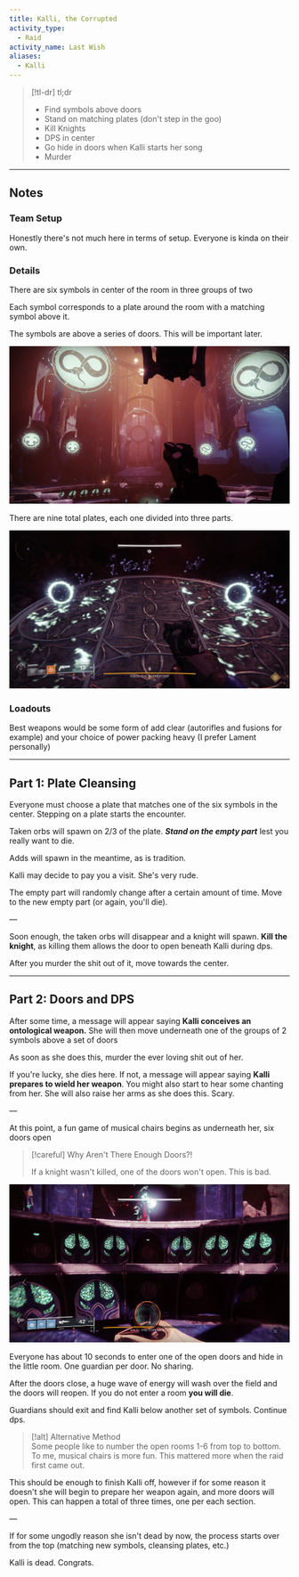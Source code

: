 ```yaml
---
title: Kalli, the Corrupted  
activity_type:
  - Raid
activity_name: Last Wish  
aliases:
  - Kalli
---
```


> [!tl-dr]  tl;dr
> - Find symbols above doors  
> - Stand on matching plates (don't step in the goo)  
> - Kill Knights  
> - DPS in center  
> - Go hide in doors when Kalli starts her song  
> - Murder  

---  
  

## Notes  

  

### Team Setup  

  
Honestly there's not much here in terms of setup. Everyone is kinda on their own.  
  

### Details  

  
There are six symbols in center of the room in three groups of two  
  
Each symbol corresponds to a plate around the room with a matching symbol above it.  
  
The symbols are above a series of doors. This will be important later.  
  
![Symbols](../../assets/img/LW-Kalli-Symbols.jpg)
  
  
There are nine total plates, each one divided into three parts.  
  
![Plates and Blights](../../assets/img/LW-Kalli-Plate.jpg)
  

### Loadouts  

  
Best weapons would be some form of add clear (autorifles and fusions for example) and your choice of power packing heavy (I prefer Lament personally)  
  
----  
  

## Part 1: Plate Cleansing  

  
Everyone must choose a plate that matches one of the six symbols in the center. Stepping on a plate starts the encounter.  
  
Taken orbs will spawn on 2/3 of the plate. ***Stand on the empty part*** lest you really want to die.  
  
Adds will spawn in the meantime, as is tradition.  
  
Kalli may decide to pay you a visit. She's very rude.  
  
The empty part will randomly change after a certain amount of time. Move to the new empty part (or again, you'll die).  
  
—  
  
Soon enough, the taken orbs will disappear and a knight will spawn. **Kill the knight**, as killing them allows the door to open beneath Kalli during dps.  
  
After you murder the shit out of it, move towards the center.  
  
----  
  

## Part 2: Doors and DPS  

  
After some time, a message will appear saying **Kalli conceives an ontological weapon.** She will then move underneath one of the groups of 2 symbols above a set of doors  
  
As soon as she does this, murder the ever loving shit out of her.  
  
If you're lucky, she dies here. If not, a message will appear saying **Kalli prepares to wield her weapon**. You might also start to hear some chanting from her. She will also raise her arms as she does this. Scary.  
  
—  
  
At this point, a fun game of musical chairs begins as underneath her, six doors open  

> [!careful] Why Aren't There Enough Doors?!  
>
> If a knight wasn't killed, one of the doors won't open. This is bad.  

![Open Doors](../../assets/img/LW-Kalli-Doors.jpg)
  
  
  
Everyone has about 10 seconds to enter one of the open doors and hide in the little room. One guardian per door. No sharing.  
  
After the doors close, a huge wave of energy will wash over the field and the doors will reopen. If you do not enter a room **you will die**.  
  
Guardians should exit and find Kalli below another set of symbols. Continue dps.  

> [!alt] Alternative Method  
> Some people like to number the open rooms 1-6 from top to bottom. To me, musical chairs is more fun. This mattered more when the raid first came out.  

This should be enough to finish Kalli off, however if for some reason it doesn't she will begin to prepare her weapon again, and more doors will open. This can happen a total of three times, one per each section.  
  
—  
  
If for some ungodly reason she isn't dead by now, the process starts over from the top (matching new symbols, cleansing plates, etc.)  
  
Kalli is dead. Congrats.  
